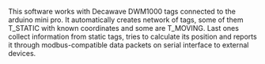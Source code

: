 This software works with Decawave DWM1000 tags connected to the arduino mini pro. It automatically creates
network of tags, some of them T_STATIC with known coordinates and some are T_MOVING. Last ones collect
information from static tags, tries to calculate its position and reports it through modbus-compatible
data packets on serial interface to external devices.
